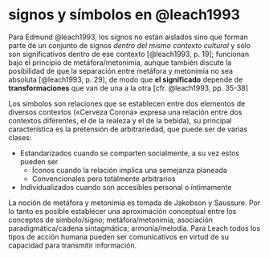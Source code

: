 # signos y símbolos en @leach1993
Para Edmund @leach1993, los signos no están aislados sino que forman parte de un conjunto de signos *dentro del mismo contexto cultural* y sólo son significativos dentro de ese contexto [@leach1993, p. 19]; funcionan bajo el principio de metáfora/metonimia, aunque también discute la posibilidad de que la separación entre metáfora y metonimia no sea absoluta [@leach1993, p. 29], de modo que **el significado** depende de **transformaciones** que van de una a la otra [cfr. @leach1993, pp. 35-38]

Los símbolos son relaciones que se establecen entre dos elementos de diversos contextos («Cerveza Corona» expresa una relación entre dos contextos diferentes, el de la realeza y el de la bebida), su principal característica es la pretensión de arbitrariedad, que puede ser de varias clases:

- Estandarizados cuando se comparten socialmente, a su vez estos pueden ser 
    - Íconos cuando la relación implica una semejanza planeada
    - Convencionales pero totalmente arbitrarios
- Individualizados cuando son accesibles personal o íntimamente
    
La noción de metáfora y metonimia es tomada de Jakobson y Saussure. Por lo tanto es posible establecer una aproximación conceptual entre los conceptos de símbolo/signo; metáfora/metonimia; asociación paradigmática/cadena sintagmática; armonía/melodía. Para Leach todos los tipos de acción humana pueden ser comunicativos en virtud de su capacidad para transmitir información.
